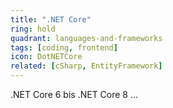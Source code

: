 ```yaml
---
title: ".NET Core"
ring: hold
quadrant: languages-and-frameworks
tags: [coding, frontend]
icon: DotNETCore
related: [cSharp, EntityFramework]
---
```


.NET Core 6 bis .NET Core 8 ...
